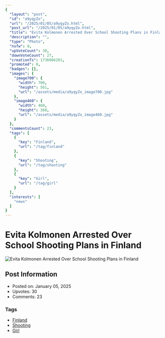 ```yaml
---
{
  "layout": "post",
  "id": "a9yqyZo",
  "url": "/2025/01/05/a9yqyZo.html",
  "post_url": "/2025/01/05/a9yqyZo.html",
  "title": "Evita Kolmonen Arrested Over School Shooting Plans in Finland",
  "description": "",
  "type": "Photo",
  "nsfw": 0,
  "upVoteCount": 30,
  "downVoteCount": 27,
  "creationTs": 1736086201,
  "promoted": 0,
  "badges": [],
  "images": {
    "image700": {
      "width": 700,
      "height": 561,
      "url": "/assets/media/a9yqyZo_image700.jpg"
    },
    "image460": {
      "width": 460,
      "height": 368,
      "url": "/assets/media/a9yqyZo_image460.jpg"
    }
  },
  "commentsCount": 23,
  "tags": [
    {
      "key": "Finland",
      "url": "/tag/finland"
    },
    {
      "key": "Shooting",
      "url": "/tag/shooting"
    },
    {
      "key": "Girl",
      "url": "/tag/girl"
    }
  ],
  "interests": [
    "news"
  ]
}
---
```


# Evita Kolmonen Arrested Over School Shooting Plans in Finland

![Evita Kolmonen Arrested Over School Shooting Plans in Finland](/assets/media/a9yqyZo_image700.jpg)

## Post Information

- Posted on: January 05, 2025
- Upvotes: 30
- Comments: 23

### Tags

- [Finland](/tag/Finland)
- [Shooting](/tag/Shooting)
- [Girl](/tag/Girl)
